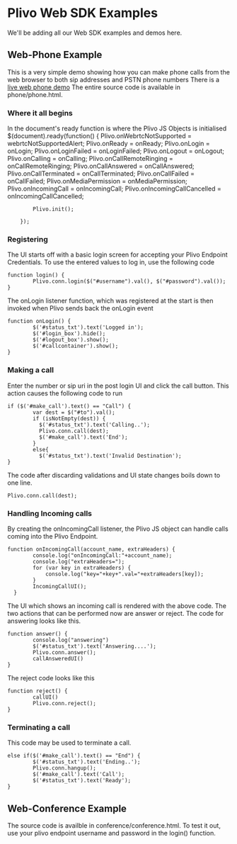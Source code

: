 Plivo Web SDK Examples
======================

We'll be adding all our Web SDK examples and demos here. 

Web-Phone Example
-----------------

This is a very simple demo showing how you can make phone calls from the web browser to both sip addresses and PSTN phone numbers
There is a [live web phone demo](https://s3.amazonaws.com/plivoweb-sdk/phone.html) The entire source code is available in phone/phone.html.

### Where it all begins
In the document's ready function is where the Plivo JS Objects is initialised
    $(document).ready(function() {
            Plivo.onWebrtcNotSupported = webrtcNotSupportedAlert;
            Plivo.onReady = onReady;
            Plivo.onLogin = onLogin;
            Plivo.onLoginFailed = onLoginFailed;
            Plivo.onLogout = onLogout;
            Plivo.onCalling = onCalling;
            Plivo.onCallRemoteRinging = onCallRemoteRinging;
            Plivo.onCallAnswered = onCallAnswered;
            Plivo.onCallTerminated = onCallTerminated;
            Plivo.onCallFailed = onCallFailed;
            Plivo.onMediaPermission = onMediaPermission;
            Plivo.onIncomingCall = onIncomingCall;
            Plivo.onIncomingCallCancelled = onIncomingCallCancelled;
            
            Plivo.init();

        });

### Registering
The UI starts off with a basic login screen for accepting your Plivo Endpoint Credentials. To use the entered values to log in, use the following code

    function login() {
            Plivo.conn.login($("#username").val(), $("#password").val());
    }

The onLogin listener function, which was registered at the start is then invoked when Plivo sends back the onLogin event

    function onLogin() {
            $('#status_txt').text('Logged in');
            $('#login_box').hide();
            $('#logout_box').show();
            $('#callcontainer').show();
    }

### Making a call
Enter the number or sip uri in the post login UI and click the call button. This action causes the following code to run

    if ($('#make_call').text() == "Call") {
            var dest = $("#to").val();
            if (isNotEmpty(dest)) {
              $('#status_txt').text('Calling..');
              Plivo.conn.call(dest);
              $('#make_call').text('End');
            }
            else{
              $('#status_txt').text('Invalid Destination');
    }    
The code after discarding validations and UI state changes boils down to one line.

    Plivo.conn.call(dest);

### Handling Incoming calls
By creating the onIncomingCall listener, the Plivo JS object can handle calls coming into the Plivo Endpoint. 

    function onIncomingCall(account_name, extraHeaders) {
            console.log("onIncomingCall:"+account_name);
            console.log("extraHeaders=");
            for (var key in extraHeaders) {
                console.log("key="+key+".val="+extraHeaders[key]);
            }
            IncomingCallUI();
      }

The UI which shows an incoming call is rendered with the above code. The two actions that can be performed now are answer or reject. The code for answering looks like this.

    function answer() {
            console.log("answering")
            $('#status_txt').text('Answering....');
            Plivo.conn.answer();
            callAnsweredUI()
    }

The reject code looks like this

    function reject() {
            callUI()
            Plivo.conn.reject();
    }

### Terminating a call
This code may be used to terminate a call. 

    else if($('#make_call').text() == "End") {
            $('#status_txt').text('Ending..');
            Plivo.conn.hangup();
            $('#make_call').text('Call');
            $('#status_txt').text('Ready');
    }

Web-Conference Example
----------------------

The source code is availble in conference/conference.html. To test it out, use your plivo endpoint username and password in the login() function. 
